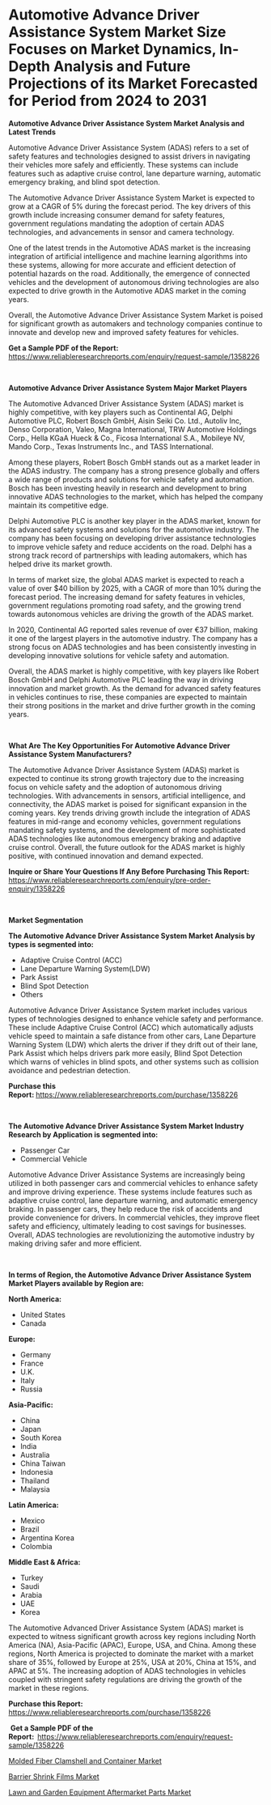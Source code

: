 <p><h1>Automotive Advance Driver Assistance System Market Size Focuses on Market Dynamics, In-Depth Analysis and Future Projections of its Market Forecasted for Period from 2024 to 2031</h1></p><p><strong>Automotive Advance Driver Assistance System Market Analysis and Latest Trends</strong></p>
<p><p>Automotive Advance Driver Assistance System (ADAS) refers to a set of safety features and technologies designed to assist drivers in navigating their vehicles more safely and efficiently. These systems can include features such as adaptive cruise control, lane departure warning, automatic emergency braking, and blind spot detection.</p><p>The Automotive Advance Driver Assistance System Market is expected to grow at a CAGR of 5% during the forecast period. The key drivers of this growth include increasing consumer demand for safety features, government regulations mandating the adoption of certain ADAS technologies, and advancements in sensor and camera technology.</p><p>One of the latest trends in the Automotive ADAS market is the increasing integration of artificial intelligence and machine learning algorithms into these systems, allowing for more accurate and efficient detection of potential hazards on the road. Additionally, the emergence of connected vehicles and the development of autonomous driving technologies are also expected to drive growth in the Automotive ADAS market in the coming years.</p><p>Overall, the Automotive Advance Driver Assistance System Market is poised for significant growth as automakers and technology companies continue to innovate and develop new and improved safety features for vehicles.</p></p>
<p><strong>Get a Sample PDF of the Report:&nbsp;</strong> <a href="https://www.reliableresearchreports.com/enquiry/request-sample/1358226">https://www.reliableresearchreports.com/enquiry/request-sample/1358226</a></p>
<p>&nbsp;</p>
<p><strong>Automotive Advance Driver Assistance System Major Market Players</strong></p>
<p><p>The Automotive Advanced Driver Assistance System (ADAS) market is highly competitive, with key players such as Continental AG, Delphi Automotive PLC, Robert Bosch GmbH, Aisin Seiki Co. Ltd., Autoliv Inc, Denso Corporation, Valeo, Magna International, TRW Automotive Holdings Corp., Hella KGaA Hueck & Co., Ficosa International S.A., Mobileye NV, Mando Corp., Texas Instruments Inc., and TASS International.</p><p>Among these players, Robert Bosch GmbH stands out as a market leader in the ADAS industry. The company has a strong presence globally and offers a wide range of products and solutions for vehicle safety and automation. Bosch has been investing heavily in research and development to bring innovative ADAS technologies to the market, which has helped the company maintain its competitive edge.</p><p>Delphi Automotive PLC is another key player in the ADAS market, known for its advanced safety systems and solutions for the automotive industry. The company has been focusing on developing driver assistance technologies to improve vehicle safety and reduce accidents on the road. Delphi has a strong track record of partnerships with leading automakers, which has helped drive its market growth.</p><p>In terms of market size, the global ADAS market is expected to reach a value of over $40 billion by 2025, with a CAGR of more than 10% during the forecast period. The increasing demand for safety features in vehicles, government regulations promoting road safety, and the growing trend towards autonomous vehicles are driving the growth of the ADAS market.</p><p>In 2020, Continental AG reported sales revenue of over €37 billion, making it one of the largest players in the automotive industry. The company has a strong focus on ADAS technologies and has been consistently investing in developing innovative solutions for vehicle safety and automation.</p><p>Overall, the ADAS market is highly competitive, with key players like Robert Bosch GmbH and Delphi Automotive PLC leading the way in driving innovation and market growth. As the demand for advanced safety features in vehicles continues to rise, these companies are expected to maintain their strong positions in the market and drive further growth in the coming years.</p></p>
<p>&nbsp;</p>
<p><strong>What Are The Key Opportunities For Automotive Advance Driver Assistance System Manufacturers?</strong></p>
<p><p>The Automotive Advance Driver Assistance System (ADAS) market is expected to continue its strong growth trajectory due to the increasing focus on vehicle safety and the adoption of autonomous driving technologies. With advancements in sensors, artificial intelligence, and connectivity, the ADAS market is poised for significant expansion in the coming years. Key trends driving growth include the integration of ADAS features in mid-range and economy vehicles, government regulations mandating safety systems, and the development of more sophisticated ADAS technologies like autonomous emergency braking and adaptive cruise control. Overall, the future outlook for the ADAS market is highly positive, with continued innovation and demand expected.</p></p>
<p><strong>Inquire or Share Your Questions If Any Before Purchasing This Report:</strong> <a href="https://www.reliableresearchreports.com/enquiry/pre-order-enquiry/1358226">https://www.reliableresearchreports.com/enquiry/pre-order-enquiry/1358226</a></p>
<p>&nbsp;</p>
<p><strong>Market Segmentation</strong></p>
<p><strong>The Automotive Advance Driver Assistance System Market Analysis by types is segmented into:</strong></p>
<p><ul><li>Adaptive Cruise Control (ACC)</li><li>Lane Departure Warning System(LDW)</li><li>Park Assist</li><li>Blind Spot Detection</li><li>Others</li></ul></p>
<p><p>Automotive Advance Driver Assistance System market includes various types of technologies designed to enhance vehicle safety and performance. These include Adaptive Cruise Control (ACC) which automatically adjusts vehicle speed to maintain a safe distance from other cars, Lane Departure Warning System (LDW) which alerts the driver if they drift out of their lane, Park Assist which helps drivers park more easily, Blind Spot Detection which warns of vehicles in blind spots, and other systems such as collision avoidance and pedestrian detection.</p></p>
<p><strong>Purchase this Report:&nbsp;</strong><a href="https://www.reliableresearchreports.com/purchase/1358226">https://www.reliableresearchreports.com/purchase/1358226</a></p>
<p>&nbsp;</p>
<p><strong>The Automotive Advance Driver Assistance System Market Industry Research by Application is segmented into:</strong></p>
<p><ul><li>Passenger Car</li><li>Commercial Vehicle</li></ul></p>
<p><p>Automotive Advance Driver Assistance Systems are increasingly being utilized in both passenger cars and commercial vehicles to enhance safety and improve driving experience. These systems include features such as adaptive cruise control, lane departure warning, and automatic emergency braking. In passenger cars, they help reduce the risk of accidents and provide convenience for drivers. In commercial vehicles, they improve fleet safety and efficiency, ultimately leading to cost savings for businesses. Overall, ADAS technologies are revolutionizing the automotive industry by making driving safer and more efficient.</p></p>
<p>&nbsp;</p>
<p><strong>In terms of Region, the Automotive Advance Driver Assistance System Market Players available by Region are:</strong></p>
<p>
    <p> <strong> North America: </strong>
        <ul>
            <li>United States</li>
            <li>Canada</li>
        </ul>
        </p> 
    <p> <strong> Europe: </strong>
        <ul>
            <li>Germany</li>
            <li>France</li>
            <li>U.K.</li>
            <li>Italy</li>
            <li>Russia</li>
        </ul>
        </p> 
    <p> <strong> Asia-Pacific: </strong>
        <ul>
            <li>China</li>
            <li>Japan</li>
            <li>South Korea</li>
            <li>India</li>
            <li>Australia</li>
            <li>China Taiwan</li>
            <li>Indonesia</li>
            <li>Thailand</li>
            <li>Malaysia</li>
        </ul>
        </p> 
    <p> <strong> Latin America: </strong>
        <ul>
            <li>Mexico</li>
            <li>Brazil</li>
            <li>Argentina Korea</li>
            <li>Colombia</li>
        </ul>
        </p> 
    <p> <strong> Middle East & Africa: </strong>
        <ul>
            <li>Turkey</li>
            <li>Saudi</li>
            <li>Arabia</li>
            <li>UAE</li>
            <li>Korea</li>
        </ul>
    </p>
    </p>
<p><p>The Automotive Advanced Driver Assistance System (ADAS) market is expected to witness significant growth across key regions including North America (NA), Asia-Pacific (APAC), Europe, USA, and China. Among these regions, North America is projected to dominate the market with a market share of 35%, followed by Europe at 25%, USA at 20%, China at 15%, and APAC at 5%. The increasing adoption of ADAS technologies in vehicles coupled with stringent safety regulations are driving the growth of the market in these regions.</p></p>
<p><strong>Purchase this Report: </strong><a href="https://www.reliableresearchreports.com/purchase/1358226">https://www.reliableresearchreports.com/purchase/1358226</a></p>
<p>&nbsp;<strong>Get a Sample PDF of the Report:&nbsp;&nbsp;</strong><a href="https://www.reliableresearchreports.com/enquiry/request-sample/1358226">https://www.reliableresearchreports.com/enquiry/request-sample/1358226</a></p>
<p><strong></strong></p>
<p><p><a href="https://view.publitas.com/reportprime-1/molded-fiber-clamshell-and-container-market-size-growth-outlook-from-2023-to-2030-projecting-at-markets-trends-analysis-by-application-regional-outlook-and-revenue/">Molded Fiber Clamshell and Container Market</a></p><p><a href="https://view.publitas.com/reportprime-1/barrier-shrink-films-market-centers-on-aspects-such-as-market-growth-market-share-market-opportunity-and-projected-forecasts-spanning-from-2023-to-2030/">Barrier Shrink Films Market</a></p><p><a href="https://view.publitas.com/reportprime-1/lawn-and-garden-equipment-aftermarket-parts-market-research-report-the-key-to-successful-business-strategy-forecasted-for-period-from-2023-2030/">Lawn and Garden Equipment Aftermarket Parts Market</a></p></p>
